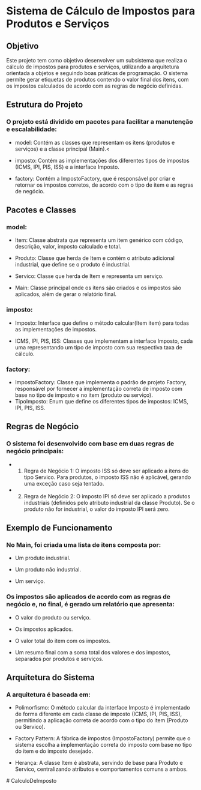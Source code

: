 # Sistema de Cálculo de Impostos para Produtos e Serviços

## Objetivo

Este projeto tem como objetivo desenvolver um subsistema que realiza o cálculo de impostos para produtos e serviços, utilizando a arquitetura orientada a objetos e seguindo boas práticas de programação. O sistema permite gerar etiquetas de produtos contendo o valor final dos itens, com os impostos calculados de acordo com as regras de negócio definidas.

## Estrutura do Projeto
### O projeto está dividido em pacotes para facilitar a manutenção e escalabilidade:

* model: Contém as classes que representam os itens (produtos e serviços) e a classe principal (Main).<

* imposto: Contém as implementações dos diferentes tipos de impostos (ICMS, IPI, PIS, ISS) e a interface Imposto.

* factory: Contém a ImpostoFactory, que é responsável por criar e retornar os impostos corretos, de acordo com o tipo de item e as regras de negócio.

## Pacotes e Classes
### model:

* Item: Classe abstrata que representa um item genérico com código, descrição, valor, imposto calculado e total.

* Produto: Classe que herda de Item e contém o atributo adicional industrial, que define se o produto é industrial.

* Servico: Classe que herda de Item e representa um serviço.

* Main: Classe principal onde os itens são criados e os impostos são aplicados, além de gerar o relatório final.

### imposto:
* Imposto: Interface que define o método calcular(Item item) para todas as implementações de impostos.

* ICMS, IPI, PIS, ISS: Classes que implementam a interface Imposto, cada uma representando um tipo de imposto com sua respectiva taxa de cálculo.

### factory:
* ImpostoFactory: Classe que implementa o padrão de projeto Factory, responsável por fornecer a implementação correta de imposto com base no tipo de imposto e no item (produto ou serviço).
* TipoImposto: Enum que define os diferentes tipos de impostos: ICMS, IPI, PIS, ISS.

## Regras de Negócio
### O sistema foi desenvolvido com base em duas regras de negócio principais:

* 1. Regra de Negócio 1: O imposto ISS só deve ser aplicado a itens do tipo Servico. Para produtos, o imposto ISS não é aplicável, gerando uma exceção caso seja tentado.

* 2. Regra de Negócio 2: O imposto IPI só deve ser aplicado a produtos industriais (definidos pelo atributo industrial da classe Produto). Se o produto não for industrial, o valor do imposto IPI será zero.

## Exemplo de Funcionamento
### No Main, foi criada uma lista de itens composta por:

* Um produto industrial.

* Um produto não industrial.

* Um serviço.

### Os impostos são aplicados de acordo com as regras de negócio e, no final, é gerado um relatório que apresenta:

* O valor do produto ou serviço.

* Os impostos aplicados.

* O valor total do item com os impostos.

* Um resumo final com a soma total dos valores e dos impostos, separados por produtos e serviços.

## Arquitetura do Sistema
### A arquitetura é baseada em:

* Polimorfismo: O método calcular da interface Imposto é implementado de forma diferente em cada classe de imposto (ICMS, IPI, PIS, ISS), permitindo a aplicação correta de acordo com o tipo do item (Produto ou Servico).

* Factory Pattern: A fábrica de impostos (ImpostoFactory) permite que o sistema escolha a implementação correta do imposto com base no tipo do item e do imposto desejado.

* Herança: A classe Item é abstrata, servindo de base para Produto e Servico, centralizando atributos e comportamentos comuns a ambos.

#   C a l c u l o D e I m p o s t o  
 